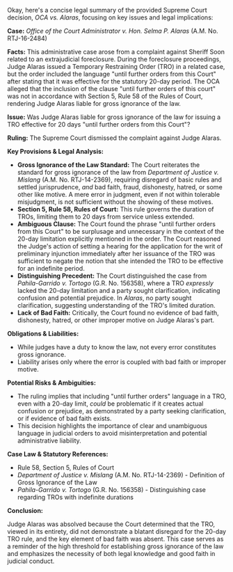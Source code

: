 Okay, here's a concise legal summary of the provided Supreme Court decision, *OCA vs. Alaras*, focusing on key issues and legal implications:

**Case:** *Office of the Court Administrator v. Hon. Selma P. Alaras* (A.M. No. RTJ-16-2484)

**Facts:** This administrative case arose from a complaint against Sheriff Soon related to an extrajudicial foreclosure.  During the foreclosure proceedings, Judge Alaras issued a Temporary Restraining Order (TRO) in a related case, but the order included the language "until further orders from this Court" after stating that it was effective for the statutory 20-day period. The OCA alleged that the inclusion of the clause "until further orders of this court" was not in accordance with Section 5, Rule 58 of the Rules of Court, rendering Judge Alaras liable for gross ignorance of the law.

**Issue:** Was Judge Alaras liable for gross ignorance of the law for issuing a TRO effective for 20 days "until further orders from this Court"?

**Ruling:** The Supreme Court dismissed the complaint against Judge Alaras.

**Key Provisions & Legal Analysis:**

*   **Gross Ignorance of the Law Standard:** The Court reiterates the standard for gross ignorance of the law from *Department of Justice v. Mislang* (A.M. No. RTJ-14-2369), requiring disregard of basic rules and settled jurisprudence, *and* bad faith, fraud, dishonesty, hatred, or some other like motive.  A mere error in judgment, even if not within tolerable misjudgment, is not sufficient without the showing of these motives.
*   **Section 5, Rule 58, Rules of Court:** This rule governs the duration of TROs, limiting them to 20 days from service unless extended.
*   **Ambiguous Clause:** The Court found the phrase "until further orders from this Court" to be surplusage and unnecessary in the context of the 20-day limitation explicitly mentioned in the order.  The Court reasoned the Judge's action of setting a hearing for the application for the writ of preliminary injunction immediately after her issuance of the TRO was sufficient to negate the notion that she intended the TRO to be effective for an indefinite period.
*   **Distinguishing Precedent:** The Court distinguished the case from *Pahila-Garrido v. Tortogo* (G.R. No. 156358), where a TRO *expressly* lacked the 20-day limitation and a party sought clarification, indicating confusion and potential prejudice.  In *Alaras*, no party sought clarification, suggesting understanding of the TRO's limited duration.
*   **Lack of Bad Faith:** Critically, the Court found no evidence of bad faith, dishonesty, hatred, or other improper motive on Judge Alaras's part.

**Obligations & Liabilities:**

*   While judges have a duty to know the law, not every error constitutes gross ignorance.
*   Liability arises only where the error is coupled with bad faith or improper motive.

**Potential Risks & Ambiguities:**

*   The ruling implies that including "until further orders" language in a TRO, even with a 20-day limit, *could* be problematic if it creates actual confusion or prejudice, as demonstrated by a party seeking clarification, or if evidence of bad faith exists.
*   This decision highlights the importance of clear and unambiguous language in judicial orders to avoid misinterpretation and potential administrative liability.

**Case Law & Statutory References:**

*   Rule 58, Section 5, Rules of Court
*   *Department of Justice v. Mislang* (A.M. No. RTJ-14-2369) - Definition of Gross Ignorance of the Law
*   *Pahila-Garrido v. Tortogo* (G.R. No. 156358) - Distinguishing case regarding TROs with indefinite durations

**Conclusion:**

Judge Alaras was absolved because the Court determined that the TRO, viewed in its entirety, did not demonstrate a blatant disregard for the 20-day TRO rule, and the key element of bad faith was absent. This case serves as a reminder of the high threshold for establishing gross ignorance of the law and emphasizes the necessity of both legal knowledge and good faith in judicial conduct.
